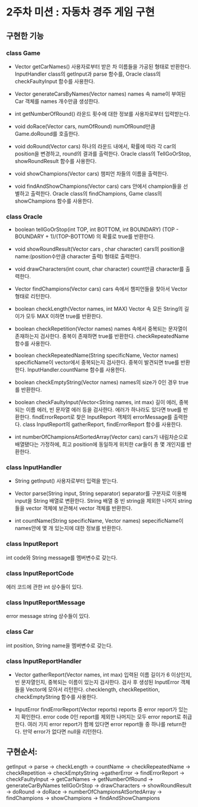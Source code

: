 # 2주차 미션 : 자동차 경주 게임 구현
## 구현한 기능
### class Game
- Vector<String> getCarNames()
사용자로부터 받은 차 이름들을 가공된 형태로 반환한다.
InputHandler class의 getInput과 parse 함수를, Oracle class의 checkFaultyInput 함수를 사용한다.

- Vector<Car> generateCarsByNames(Vector<String> names)
names 속 name이 부여된 Car 객체를 names 개수만큼 생성한다.

- int getNumberOfRound()
라운드 횟수에 대한 정보를 사용자로부터 입력받는다.

- void doRace(Vector<Car> cars, numOfRound)
numOfRound만큼 Game.doRound를 호출한다.

- void doRound(Vector<Car> cars)
하나의 라운드 내에서, 확률에 따라 각 car의 position을 변경하고, round의 결과를 출력한다.
Oracle class의 TellGoOrStop, showRoundResult 함수를 사용한다.

- void showChampions(Vector<Car> cars)
챔피언 차들의 이름을 출력한다.

- void findAndShowChampions(Vector<Car> cars)
cars 안에서 champion들을 선별하고 출력한다.
Oracle class의 findChampions, Game class의 showChampions 함수를 사용한다.


### class Oracle
- boolean tellGoOrStop(int TOP, int BOTTOM, int BOUNDARY)
(TOP - BOUNDARY + 1)/(TOP-BOTTOM) 의 확률로 true를 반환한다.

- void showRoundResult(Vector<Car> cars , char character)
cars의 position을 name:(position수만큼 character 출력) 형태로 출력한다.

- void drawCharacters(int count, char character)
count만큼 character를 출력한다.

- Vector<Car> findChampions(Vector<Car> cars)
cars 속에서 챔피언들을 찾아서 Vector<Car> 형태로 리턴한다.

- boolean checkLength(Vector<String> names, int MAX)
Vector 속 모든 String의 길이가 모두 MAX 이하면 true를 반환한다.

- boolean checkRepetition(Vector<String> names)
names 속에서 중복되는 문자열이 존재하는지 검사한다. 중복이 존재하면 true를 반환한다.
checkRepeatedName 함수를 사용한다.

- boolean checkRepeatedName(String specificName, Vector<String> names)
specificName이 vector에서 중복되는지 검사한다. 중복이 발견되면 true를 반환한다.
InputHandler.countName 함수를 사용한다.

- boolean checkEmptyString(Vector<String> names)
names의 size가 0인 경우 true를 반환한다.

- boolean checkFaultyInput(Vector<String names, int max)
길이 에러, 중복되는 이름 에러, 빈 문자열 에러 등을 검사한다. 에러가 하나라도 있다면 true를 반환한다.
findErrorReport로 찾은 InputReport 객체의 errorMessage를 출력한다.
class InputReport의 gatherReport, findErrorReport 함수를 사용한다.

- int numberOfChampionsAtSortedArray(Vector<Car> cars)
cars가 내림차순으로 배열됐다는 가정하에, 최고 position에 동일하게 위치한 car들이 총 몇 개인지를 반환한다.



### class InputHandler
- String getInput()
사용자로부터 입력을 받는다.

- Vector<String> parse(String input, String separator)
separator를 구분자로 이용해 input을 String 배열로 변환한다.
String 배열 중 빈 string을 제외한 나머지 string들을 vector 객체에 보관해서 vector 객체를 반환한다.

- int countName(String specificName, Vector<String> names)
sepecificName이 names안에 몇 개 있는지에 대한 정보를 반환한다.


### class InputReport
int code와 String message를 멤버변수로 갖는다.

### class InputReportCode
에러 코드에 관한 int 상수들이 있다.

### class InputReportMessage
error message string 상수들이 있다.

### class Car
int position, String name을 멤버변수로 갖는다.

### class InputReportHandler
- Vector<InputReport> gatherReport(Vector<String> names, int max)
입력된 이름 길이가 6 이상인지, 빈 문자열인지, 중복되는 이름이 있는지 검사한다. 검사 후 생성된 InputError 객체들을 Vector에 모아서 리턴한다.
checklength, checkRepetition, checkEmptyString 함수를 사용한다.

- InputError findErrorReport(Vector<InputError> reports)
 reports 중 error report가 있는지 확인한다. error code 0인 report를 제외한 나머지는 모두 error report로 취급한다.
 여러 가지 error report가 함께 있다면 error report들 중 하나를 return한다.
 만약 error가 없다면 null을 리턴한다.




## 구현순서:
getInput -> parse -> checkLength -> countName -> checkRepeatedName -> checkRepetition -> checkEmptyString
->gatherError -> findErrorReport -> checkFaultyInput -> getCarNames
-> getNumberOfRound
-> generateCarByNames
tellGoOrStop -> drawCharacters -> showRoundResult -> doRound -> doRace
-> numberOfChampionsAtSortedArray -> findChampions -> showChampions -> findAndShowChampions